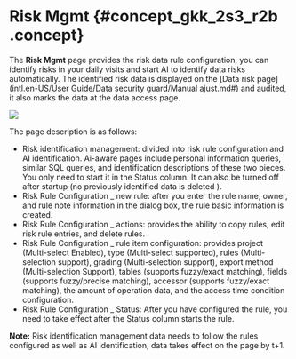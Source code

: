 # Risk Mgmt {#concept_gkk_2s3_r2b .concept}

The **Risk Mgmt** page provides the risk data rule configuration, you can identify risks in your daily visits and start AI to identify data risks automatically. The identified risk data is displayed on the [Data risk page](intl.en-US/User Guide/Data security guard/Manual ajust.md#) and audited, it also marks the data at the data access page.

![](http://static-aliyun-doc.oss-cn-hangzhou.aliyuncs.com/assets/img/17061/15475224098843_en-US.png)

The page description is as follows:

-   Risk identification management: divided into risk rule configuration and AI identification. Ai-aware pages include personal information queries, similar SQL queries, and identification descriptions of these two pieces. You only need to start it in the Status column. It can also be turned off after startup \(no previously identified data is deleted \).
-   Risk Rule Configuration \_ new rule: after you enter the rule name, owner, and rule note information in the dialog box, the rule basic information is created.
-   Risk Rule Configuration \_ actions: provides the ability to copy rules, edit risk rule entries, and delete rules.
-   Risk Rule Configuration \_ rule item configuration: provides project \(Multi-select Enabled\), type \(Multi-select supported\), rules \(Multi-selection support\), grading \(Multi-selection support\), export method \(Multi-selection Support\), tables \(supports fuzzy/exact matching\), fields \(supports fuzzy/precise matching\), accessor \(supports fuzzy/exact matching\), the amount of operation data, and the access time condition configuration.
-   Risk Rule Configuration \_ Status: After you have configured the rule, you need to take effect after the Status column starts the rule.

**Note:** Risk identification management data needs to follow the rules configured as well as AI identification, data takes effect on the page by t+1.


